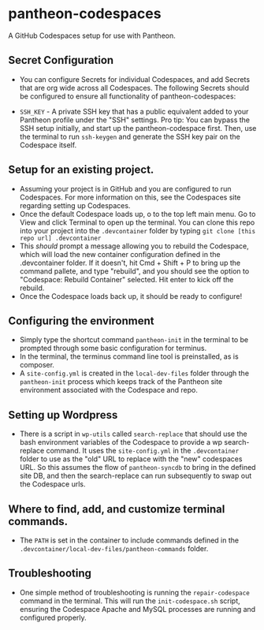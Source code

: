 # pantheon-codespaces
A GitHub Codespaces setup for use with Pantheon.

## Secret Configuration
- You can configure Secrets for individual Codespaces, and add Secrets that are org wide across all Codespaces. The following Secrets should be configured to ensure all functionality of pantheon-codespaces:

* `SSH_KEY` - A private SSH key that has a public equivalent added to your Pantheon profile under the "SSH" settings. Pro tip: You can bypass the SSH setup initially, and start up the pantheon-codespace first. Then, use the terminal to run `ssh-keygen` and generate the SSH key pair on the Codespace itself.

## Setup for an existing project.
- Assuming your project is in GitHub and you are configured to run Codespaces. For more information on this, see the Codespaces site regarding setting up Codespaces.
- Once the default Codespace loads up, o to the top left main menu. Go to View and click Terminal to open up the terminal. You can clone this repo into your project into the `.devcontainer` folder by typing `git clone [this repo url] .devcontainer`
- This *should* prompt a message allowing you to rebuild the Codespace, which will load the new container configuration defined in the .devcontainer folder. If it doesn't, hit Cmd + Shift + P to bring up the command pallete, and type "rebuild", and you should see the option to "Codespace: Rebuild Container" selected. Hit enter to kick off the rebuild.
- Once the Codespace loads back up, it should be ready to configure!

## Configuring the environment
- Simply type the shortcut command `pantheon-init` in the terminal to be prompted through some basic configuration for terminus.
- In the terminal, the terminus command line tool is preinstalled, as is composer.
- A `site-config.yml` is created in the `local-dev-files` folder through the `pantheon-init` process which keeps track of the Pantheon site environment associated with the Codespace and repo.

## Setting up Wordpress
- There is a script in `wp-utils` called `search-replace` that should use the bash environment variables of the Codespace to provide a wp search-replace command. It uses the `site-config.yml` in the `.devcontainer` folder to use as the "old" URL to replace with the "new" codespaces URL. So this assumes the flow of `pantheon-syncdb` to bring in the defined site DB, and then the search-replace can run subsequently to swap out the Codespace urls.

## Where to find, add, and customize terminal commands.
- The `PATH` is set in the container to include commands defined in the `.devcontainer/local-dev-files/pantheon-commands` folder.

## Troubleshooting
- One simple method of troubleshooting is running the `repair-codespace` command in the terminal. This will run the `init-codespace.sh` script, ensuring the Codespace Apache and MySQL processes are running and configured properly.